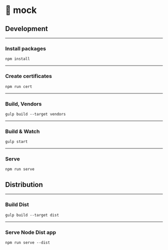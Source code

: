 # 💎 mock

## Development
___

### Install packages
```
npm install
```
___

### Create certificates
```
npm run cert
```
___

### Build, Vendors
```
gulp build --target vendors
```
___

### Build & Watch 
```
gulp start
```
___

### Serve 
```
npm run serve
```

## Distribution
___
### Build Dist
```
gulp build --target dist
```
___
### Serve Node Dist app
```
npm run serve --dist
```
